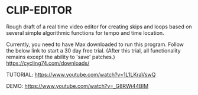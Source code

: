 # CLIP-EDITOR
Rough draft of a real time video editor for creating skips and loops based on several simple algorithmic functions for tempo and time location.


Currently, you need to have Max downloaded to run this program. Follow the below link to start a 30 day free trial. (After this trial, all functionality remains except the ability to 'save' patches.) 
https://cycling74.com/downloads/

TUTORIAL: https://www.youtube.com/watch?v=1L1LKraVswQ


DEMO: https://www.youtube.com/watch?v=_G8RWi44BIM
